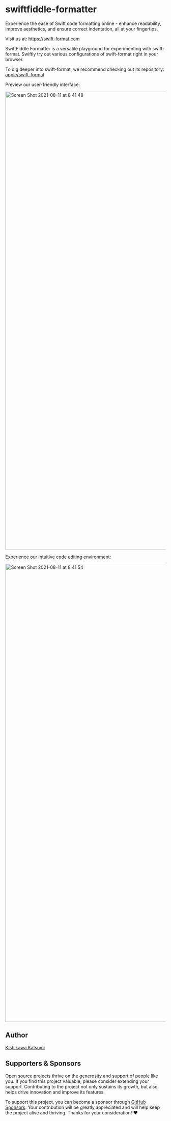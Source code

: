 # swiftfiddle-formatter

Experience the ease of Swift code formatting online - enhance readability, improve aesthetics, and ensure correct indentation, all at your fingertips.

Visit us at: <a href="https://swift-format.com">https://swift-format.com</a>

SwiftFiddle Formatter is a versatile playground for experimenting with swift-format. Swiftly try out various configurations of swift-format right in your browser.

To dig deeper into swift-format, we recommend checking out its repository:
<a href="https://github.com/apple/swift-format" target="_blank" rel="nofollow noopener noreferrer">apple/swift-format</a>

Preview our user-friendly interface:

<img width="1440" alt="Screen Shot 2021-08-11 at 8 41 48" src="https://user-images.githubusercontent.com/40610/128948932-2f9dd643-4bff-4326-846a-f1f74f10845e.png">

Experience our intuitive code editing environment:

<img width="1440" alt="Screen Shot 2021-08-11 at 8 41 54" src="https://user-images.githubusercontent.com/40610/128948943-823d36a6-3e18-4dee-a01c-e1cc91530d4f.png">

## Author

[Kishikawa Katsumi](https://github.com/kishikawakatsumi)

## Supporters & Sponsors

Open source projects thrive on the generosity and support of people like you. If you find this project valuable, please consider extending your support. Contributing to the project not only sustains its growth, but also helps drive innovation and improve its features.

To support this project, you can become a sponsor through [GitHub Sponsors](https://github.com/sponsors/kishikawakatsumi). Your contribution will be greatly appreciated and will help keep the project alive and thriving. Thanks for your consideration! :heart:
